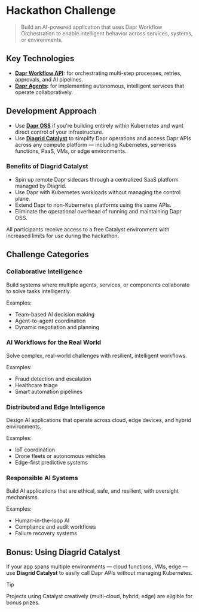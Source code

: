 # Hackathon Challenge

> Build an AI-powered application that uses Dapr Workflow Orchestration to enable intelligent behavior across services, systems, or environments.

## Key Technologies

* **[Dapr Workflow API](https://docs.dapr.io/developing-applications/building-blocks/workflow/workflow-overview/):** for orchestrating multi-step processes, retries, approvals, and AI pipelines.
* **[Dapr Agents](https://dapr.github.io/dapr-agents/):** for implementing autonomous, intelligent services that operate collaboratively.

## Development Approach

* Use **[Dapr OSS](https://dapr.io/)** if you're building entirely within Kubernetes and want direct control of your infrastructure.
* Use **[Diagrid Catalyst](https://www.diagrid.io/catalyst)** to simplify Dapr operations and access Dapr APIs across any compute platform — including Kubernetes, serverless functions, PaaS, VMs, or edge environments.

### Benefits of Diagrid Catalyst

* Spin up remote Dapr sidecars through a centralized SaaS platform managed by Diagrid.
* Use Dapr with Kubernetes workloads without managing the control plane.
* Extend Dapr to non-Kubernetes platforms using the same APIs.
* Eliminate the operational overhead of running and maintaining Dapr OSS.

All participants receive access to a free Catalyst environment with increased limits for use during the hackathon.

## Challenge Categories

### **Collaborative Intelligence**

Build systems where multiple agents, services, or components collaborate to solve tasks intelligently.

Examples:

* Team-based AI decision making
* Agent-to-agent coordination
* Dynamic negotiation and planning

### **AI Workflows for the Real World**

Solve complex, real-world challenges with resilient, intelligent workflows.

Examples:

* Fraud detection and escalation
* Healthcare triage
* Smart automation pipelines

### **Distributed and Edge Intelligence**

Design AI applications that operate across cloud, edge devices, and hybrid environments.

Examples:

* IoT coordination
* Drone fleets or autonomous vehicles
* Edge-first predictive systems

### **Responsible AI Systems**

Build AI applications that are ethical, safe, and resilient, with oversight mechanisms.

Examples:

* Human-in-the-loop AI
* Compliance and audit workflows
* Failure recovery systems

## Bonus: Using Diagrid Catalyst

If your app spans multiple environments — cloud functions, VMs, edge — use **Diagrid Catalyst** to easily call Dapr APIs without managing Kubernetes.

> [!TIP]
> Projects using Catalyst creatively (multi-cloud, hybrid, edge) are eligible for bonus prizes.
